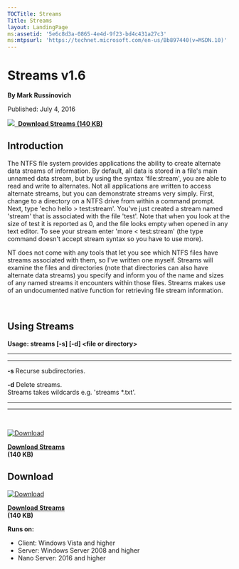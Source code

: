 ```yaml
--- 
TOCTitle: Streams
Title: Streams
layout: LandingPage
ms:assetid: '5e6c8d3a-0865-4e4d-9f23-bd4c431a27c3'
ms:mtpsurl: 'https://technet.microsoft.com/en-us/Bb897440(v=MSDN.10)'
---
```


Streams v1.6
============

**By Mark Russinovich**

Published: July 4, 2016

[![](/media/landing/sysinternals/download_sm.png)
 **Download Streams (140
KB)**](https://download.sysinternals.com/files/streams.zip)


## Introduction

The NTFS file system provides applications the ability to create
alternate data streams of information. By default, all data is stored in
a file's main unnamed data stream, but by using the syntax
'file:stream', you are able to read and write to alternates. Not all
applications are written to access alternate streams, but you can
demonstrate streams very simply. First, change to a directory on a NTFS
drive from within a command prompt. Next, type 'echo hello &gt;
test:stream'. You've just created a stream named 'stream' that is
associated with the file 'test'. Note that when you look at the size of
test it is reported as 0, and the file looks empty when opened in any
text editor. To see your stream enter 'more &lt; test:stream' (the type
command doesn't accept stream syntax so you have to use more).

NT does not come with any tools that let you see which NTFS files have
streams associated with them, so I've written one myself. Streams will
examine the files and directories (note that directories can also have
alternate data streams) you specify and inform you of the name and sizes
of any named streams it encounters within those files. Streams makes use
of an undocumented native function for retrieving file stream
information.

 

## Using Streams

**Usage: streams \[-s\] \[-d\] &lt;file or directory&gt;**

 
-------- 
------------------------------------------------
  **-s**   Recurse subdirectories.

  **-d**   Delete streams.  
           Streams takes wildcards e.g. 'streams \*.txt'.
 
-------- 
------------------------------------------------

 

[![Download](/media/landing/sysinternals/download_sm.png "Download")
](https://download.sysinternals.com/files/streams.zip)

[**Download Streams**  
](https://download.sysinternals.com/files/streams.zip)**(140 KB)**


<div class="RightAdRail">

<div>


## Download

  

[![Download](/media/landing/sysinternals/download_sm.png "Download")
](https://download.sysinternals.com/files/streams.zip)

[**Download Streams**  
](https://download.sysinternals.com/files/streams.zip)**(140 KB)**

**Runs on:**

-   Client: Windows Vista and higher
-   Server: Windows Server 2008 and higher
-   Nano Server: 2016 and higher



